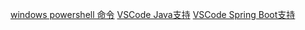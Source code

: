 [windows powershell 命令](https://docs.microsoft.com/zh-cn/windows-server/administration/windows-commands/commands-by-server-role)
[VSCode Java支持](https://marketplace.visualstudio.com/items?itemName=vscjava.vscode-java-pack)
[VSCode Spring Boot支持](https://marketplace.visualstudio.com/items?itemName=Pivotal.vscode-boot-dev-pack)
